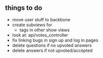 things to do
----
- move user stuff to backbone
- create subviews for
  - tags in other show views
- look at: api/votes_controller
- fix linking bugs in sign up and log in pages
- delete questions if no upvoted answers
- delete answers if not upvoted/accepted
